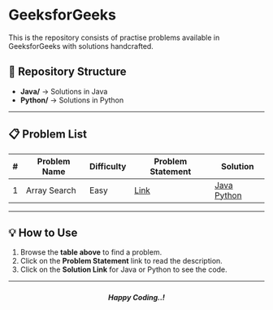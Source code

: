 # GeeksforGeeks

This is the repository consists of practise problems available in GeeksforGeeks with solutions handcrafted.

## 📌 Repository Structure  
- **Java/** → Solutions in Java  
- **Python/** → Solutions in Python 

---

## 📋 Problem List  

| #  | Problem Name      | Difficulty | Problem Statement | Solution |
|----|------------------|------------|-------------------|-----------|
| 1  | Array Search  | Easy       | [Link](phttps://www.geeksforgeeks.org/problems/search-an-element-in-an-array-1587115621/1?page=1&sprint=ca8ae412173dbd8346c26a0295d098fd&sortBy=submissions) | [Java](Java/ArraySearch.java)  [Python](Python/ArraySearch.py) |



---

## 💡 How to Use  
1. Browse the **table above** to find a problem.  
2. Click on the **Problem Statement** link to read the description.  
3. Click on the **Solution Link** for Java or Python to see the code.  

---
###
<div align="center" >
<i> <b> Happy Coding..! </b> </i>
</div>
